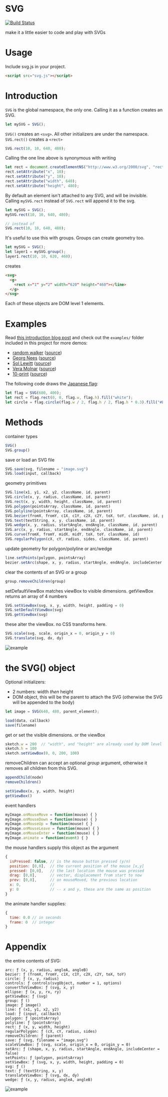 # SVG

[![Build Status](https://travis-ci.org/robbykraft/SVG.svg?branch=master)](https://travis-ci.org/robbykraft/SVG)

make it a little easier to code and play with SVGs

# Usage

Include svg.js in your project.

```html
<script src="svg.js"></script>
```

# Introduction

`SVG` is the global namespace, the only one. Calling it as a function creates an SVG.

```javascript
let mySVG = SVG();
```

`SVG()` creates an `<svg>`. All other initializers are under the namespace. `SVG.rect()` creates a `<rect>`

```javascript
SVG.rect(10, 10, 640, 480);
```

Calling the one line above is synonymous with writing

```javascript
let rect = document.createElementNS("http://www.w3.org/2000/svg", "rect");
rect.setAttribute("x", 10);
rect.setAttribute("y", 10);
rect.setAttribute("width", 640);
rect.setAttribute("height", 480);
```

By default an element isn't attached to any SVG, and will be invisible. Calling `mySVG.rect` instead of `SVG.rect` will append it to the svg.

```javascript
let mySVG = SVG();
mySVG.rect(10, 10, 640, 480);

// instead of
SVG.rect(10, 10, 640, 480);
```

It's useful to use this with groups. Groups can create geometry too.

```javascript
let mySVG = SVG();
let layer1 = mySVG.group();
layer1.rect(10, 10, 620, 460);
```

creates

```html
<svg>
  <g>
    ​<rect x=​"1" y=​"2" width=​"620" height=​"460">​</line>​
  </g>​
</svg>
```

Each of these objects are DOM level 1 elements.

# Examples

Read [this introduction blog post](https://blog.rabbitear.org/2018/12/29/svg/) and check out the `examples/` folder included in this project for more demos:

* [random walker](https://robbykraft.github.io/SVG/examples/random-walker.html) ([source](https://github.com/robbykraft/SVG/blob/master/examples/random-walker.html))
* [Georg Nees](https://robbykraft.github.io/SVG/examples/georg-nees.html) ([source](https://github.com/robbykraft/SVG/blob/master/examples/georg-nees.html))
* [Sol Lewitt](https://robbykraft.github.io/SVG/examples/sol-lewitt.html) ([source](https://github.com/robbykraft/SVG/blob/master/examples/sol-lewitt.html))
* [Vera Molnar](https://robbykraft.github.io/SVG/examples/vera-molnar.html) ([source](https://github.com/robbykraft/SVG/blob/master/examples/vera-molnar.html))
* [10-print](https://robbykraft.github.io/SVG/examples/ten-print.html) ([source](https://github.com/robbykraft/SVG/blob/master/examples/ten-print.html))

The following code draws the [Japanese flag](https://robbykraft.github.io/SVG/examples/japanese-flag.html):

```javascript
let flag = SVG(600, 400);
let rect = flag.rect(0, 0, flag.w, flag.h).fill("white");
let circle = flag.circle(flag.w / 2, flag.h / 2, flag.h * 0.3).fill("#BC002D");
```

# Methods

container types

```javascript
SVG()
SVG.group()
```

save or load an SVG file

```javascript
SVG.save(svg, filename = "image.svg")
SVG.load(input, callback)
```

geometry primitives

```javascript
SVG.line(x1, y1, x2, y2, className, id, parent)
SVG.circle(x, y, radius, className, id, parent)
SVG.rect(x, y, width, height, className, id, parent)
SVG.polygon(pointsArray, className, id, parent)
SVG.polyline(pointsArray, className, id, parent)
SVG.bezier(fromX, fromY, c1X, c1Y, c2X, c2Y, toX, toY, className, id, parent)
SVG.text(textString, x, y, className, id, parent)
SVG.wedge(x, y, radius, startAngle, endAngle, className, id, parent)
SVG.arc(x, y, radius, startAngle, endAngle, className, id, parent)
SVG.curve(fromX, fromY, midX, midY, toX, toY, className, id)
SVG.regularPolygon(cX, cY, radius, sides, className, id, parent)
```

update geometry for polygon/polyline or arc/wedge

```javascript
line.setPoints(polygon, pointsArray)
bezier.setArc(shape, x, y, radius, startAngle, endAngle, includeCenter = false)
```

clear the contents of an SVG or a group

```javascript
group.removeChildren(group)
```

setDefaultViewBox matches viewBox to visible dimensions. getViewBox returns an array of 4 numbers

```javascript
SVG.setViewBox(svg, x, y, width, height, padding = 0)
SVG.setDefaultViewBox(svg)
SVG.getViewBox(svg)
```

these alter the viewBox. no CSS transforms here.

```javascript
SVG.scale(svg, scale, origin_x = 0, origin_y = 0)
SVG.translate(svg, dx, dy)
```

![example](https://robbykraft.github.io/SVG/examples/vera.svg)

# the SVG() object

Optional initializers:

* 2 numbers: width *then* height
* DOM object, this will be the parent to attach the SVG (otherwise the SVG will be appended to the body)

```javascript
let image = SVG(640, 480, parent_element);
```

```javascript
load(data, callback)
save(filename)
```

get or set the visible dimensions. or the viewBox

```javascript
sketch.w = 200  // "width", and "height" are already used by DOM level 1
sketch.h = 100
sketch.setViewBox(0, 0, 200, 100)
```

removeChildren can accept an optional *group* argument, otherwise it removes all children from this SVG.

```javascript
appendChild(node)
removeChildren()
```

```javascript
setViewBox(x, y, width, height)
getViewBox()
```

event handlers

```javascript
myImage.onMouseMove = function(mouse) { }
myImage.onMouseDown = function(mouse) { }
myImage.onMouseUp = function(mouse) { }
myImage.onMouseLeave = function(mouse) { }
myImage.onMouseEnter = function(mouse) { }
myImage.animate = function(event) { }
```

the mouse handlers supply this object as the argument

```javascript
{
  isPressed: false, // is the mouse button pressed (y/n)
  position: [0,0],  // the current position of the mouse [x,y]
  pressed: [0,0],   // the last location the mouse was pressed
  drag: [0,0],      // vector, displacement from start to now
  prev: [0,0],      // on mouseMoved, the previous location
  x: 0,             //
  y: 0              // -- x and y, these are the same as position
}
```

the animate handler supplies:

```javascript
{
  time: 0.0 // in seconds
  frame: 0  // integer
}
```

# Appendix

the entire contents of SVG:

```
arc: ƒ (x, y, radius, angleA, angleB)
bezier: ƒ (fromX, fromY, c1X, c1Y, c2X, c2Y, toX, toY)
circle: ƒ (x, y, radius)
controls: ƒ controls(svgObject, number = 1, options)
convertToViewBox: ƒ (svg, x, y)
ellipse: ƒ (x, y, rx, ry)
getViewBox: ƒ (svg)
group: ƒ ()
image: ƒ image()
line: ƒ (x1, y1, x2, y2)
load: ƒ (input, callback)
polygon: ƒ (pointsArray)
polyline: ƒ (pointsArray)
rect: ƒ (x, y, width, height)
regularPolygon: ƒ (cX, cY, radius, sides)
removeChildren: ƒ (parent)
save: ƒ (svg, filename = "image.svg")
scaleViewBox: ƒ (svg, scale, origin_x = 0, origin_y = 0)
setArc: ƒ (shape, x, y, radius, startAngle, endAngle, includeCenter = false)
setPoints: ƒ (polygon, pointsArray)
setViewBox: ƒ (svg, x, y, width, height, padding = 0)
svg: ƒ ()
text: ƒ (textString, x, y)
translateViewBox: ƒ (svg, dx, dy)
wedge: ƒ (x, y, radius, angleA, angleB)
```

![example](https://robbykraft.github.io/SVG/examples/dragon.svg)
